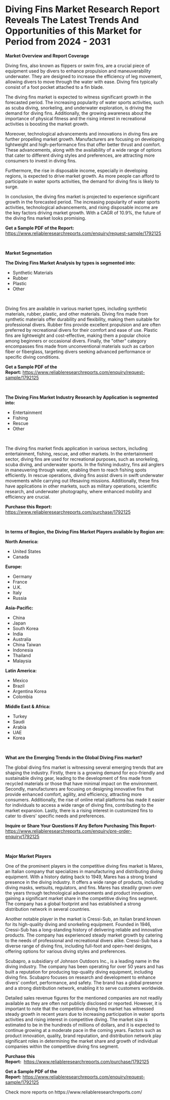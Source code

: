 <p><h1>Diving Fins Market Research Report Reveals The Latest Trends And Opportunities of this Market for Period from 2024 - 2031</h1></p><p><strong>Market Overview and Report Coverage</strong></p>
<p><p>Diving fins, also known as flippers or swim fins, are a crucial piece of equipment used by divers to enhance propulsion and maneuverability underwater. They are designed to increase the efficiency of leg movement, allowing divers to move through the water with ease. Diving fins typically consist of a foot pocket attached to a fin blade.</p><p>The diving fins market is expected to witness significant growth in the forecasted period. The increasing popularity of water sports activities, such as scuba diving, snorkeling, and underwater exploration, is driving the demand for diving fins. Additionally, the growing awareness about the importance of physical fitness and the rising interest in recreational activities is boosting the market growth.</p><p>Moreover, technological advancements and innovations in diving fins are further propelling market growth. Manufacturers are focusing on developing lightweight and high-performance fins that offer better thrust and comfort. These advancements, along with the availability of a wide range of options that cater to different diving styles and preferences, are attracting more consumers to invest in diving fins.</p><p>Furthermore, the rise in disposable income, especially in developing regions, is expected to drive market growth. As more people can afford to participate in water sports activities, the demand for diving fins is likely to surge.</p><p>In conclusion, the diving fins market is projected to experience significant growth in the forecasted period. The increasing popularity of water sports activities, technological advancements, and rising disposable income are the key factors driving market growth. With a CAGR of 10.9%, the future of the diving fins market looks promising.</p></p>
<p><strong>Get a Sample PDF of the Report:</strong> <a href="https://www.reliableresearchreports.com/enquiry/request-sample/1792125">https://www.reliableresearchreports.com/enquiry/request-sample/1792125</a></p>
<p>&nbsp;</p>
<p><strong>Market Segmentation</strong></p>
<p><strong>The Diving Fins Market Analysis by types is segmented into:</strong></p>
<p><ul><li>Synthetic Materials</li><li>Rubber</li><li>Plastic</li><li>Other</li></ul></p>
<p>&nbsp;</p>
<p><p>Diving fins are available in various market types, including synthetic materials, rubber, plastic, and other materials. Diving fins made from synthetic materials offer durability and flexibility, making them suitable for professional divers. Rubber fins provide excellent propulsion and are often preferred by recreational divers for their comfort and ease of use. Plastic fins are lightweight and cost-effective, making them a popular choice among beginners or occasional divers. Finally, the "other" category encompasses fins made from unconventional materials such as carbon fiber or fiberglass, targeting divers seeking advanced performance or specific diving conditions.</p></p>
<p><strong>Get a Sample PDF of the Report:</strong>&nbsp;<a href="https://www.reliableresearchreports.com/enquiry/request-sample/1792125">https://www.reliableresearchreports.com/enquiry/request-sample/1792125</a></p>
<p>&nbsp;</p>
<p><strong>The Diving Fins Market Industry Research by Application is segmented into:</strong></p>
<p><ul><li>Entertainment</li><li>Fishing</li><li>Rescue</li><li>Other</li></ul></p>
<p>&nbsp;</p>
<p><p>The diving fins market finds application in various sectors, including entertainment, fishing, rescue, and other markets. In the entertainment sector, diving fins are used for recreational purposes, such as snorkeling, scuba diving, and underwater sports. In the fishing industry, fins aid anglers in maneuvering through water, enabling them to reach fishing spots efficiently. In rescue operations, diving fins assist divers in swift underwater movements while carrying out lifesaving missions. Additionally, these fins have applications in other markets, such as military operations, scientific research, and underwater photography, where enhanced mobility and efficiency are crucial.</p></p>
<p><strong>Purchase this Report:</strong>&nbsp; <a href="https://www.reliableresearchreports.com/purchase/1792125">https://www.reliableresearchreports.com/purchase/1792125</a></p>
<p>&nbsp;</p>
<p><strong>In terms of Region, the Diving Fins Market Players available by Region are:</strong></p>
<p>
    <p> <strong> North America: </strong>
        <ul>
            <li>United States</li>
            <li>Canada</li>
        </ul>
        </p> 
    <p> <strong> Europe: </strong>
        <ul>
            <li>Germany</li>
            <li>France</li>
            <li>U.K.</li>
            <li>Italy</li>
            <li>Russia</li>
        </ul>
        </p> 
    <p> <strong> Asia-Pacific: </strong>
        <ul>
            <li>China</li>
            <li>Japan</li>
            <li>South Korea</li>
            <li>India</li>
            <li>Australia</li>
            <li>China Taiwan</li>
            <li>Indonesia</li>
            <li>Thailand</li>
            <li>Malaysia</li>
        </ul>
        </p> 
    <p> <strong> Latin America: </strong>
        <ul>
            <li>Mexico</li>
            <li>Brazil</li>
            <li>Argentina Korea</li>
            <li>Colombia</li>
        </ul>
        </p> 
    <p> <strong> Middle East & Africa: </strong>
        <ul>
            <li>Turkey</li>
            <li>Saudi</li>
            <li>Arabia</li>
            <li>UAE</li>
            <li>Korea</li>
        </ul>
    </p>
    </p>
<p>&nbsp;</p>
<p><strong>What are the Emerging Trends in the Global Diving Fins market?</strong></p>
<p><p>The global diving fins market is witnessing several emerging trends that are shaping the industry. Firstly, there is a growing demand for eco-friendly and sustainable diving gear, leading to the development of fins made from recycled materials or those that have minimal impact on the environment. Secondly, manufacturers are focusing on designing innovative fins that provide enhanced comfort, agility, and efficiency, attracting more consumers. Additionally, the rise of online retail platforms has made it easier for individuals to access a wide range of diving fins, contributing to the market expansion. Lastly, there is a rising interest in customized fins to cater to divers' specific needs and preferences.</p></p>
<p><strong>Inquire or Share Your Questions If Any Before Purchasing This Report</strong>- <a href="https://www.reliableresearchreports.com/enquiry/pre-order-enquiry/1792125">https://www.reliableresearchreports.com/enquiry/pre-order-enquiry/1792125</a></p>
<p>&nbsp;</p>
<p><strong>Major Market Players</strong></p>
<p><p>One of the prominent players in the competitive diving fins market is Mares, an Italian company that specializes in manufacturing and distributing diving equipment. With a history dating back to 1949, Mares has a strong brand presence in the diving industry. It offers a wide range of products, including diving masks, wetsuits, regulators, and fins. Mares has steadily grown over the years through technological advancements and product innovation, gaining a significant market share in the competitive diving fins segment. The company has a global footprint and has established a strong distribution network in several countries.</p><p>Another notable player in the market is Cressi-Sub, an Italian brand known for its high-quality diving and snorkeling equipment. Founded in 1946, Cressi-Sub has a long-standing history of delivering reliable and innovative products. The company has experienced steady market growth by catering to the needs of professional and recreational divers alike. Cressi-Sub has a diverse range of diving fins, including full-foot and open-heel designs, offering options for various diving styles and preferences.</p><p>Scubapro, a subsidiary of Johnson Outdoors Inc., is a leading name in the diving industry. The company has been operating for over 50 years and has built a reputation for producing top-quality diving equipment, including diving fins. Scubapro focuses on research and development to enhance divers' comfort, performance, and safety. The brand has a global presence and a strong distribution network, enabling it to serve customers worldwide.</p><p>Detailed sales revenue figures for the mentioned companies are not readily available as they are often not publicly disclosed or reported. However, it is important to note that the competitive diving fins market has witnessed steady growth in recent years due to increasing participation in water sports activities and rising interest in competitive diving. The market size is estimated to be in the hundreds of millions of dollars, and it is expected to continue growing at a moderate pace in the coming years. Factors such as product innovation, quality, brand reputation, and distribution network play significant roles in determining the market share and growth of individual companies within the competitive diving fins segment.</p></p>
<p><strong>Purchase this Report:</strong>&nbsp;&nbsp;<a href="https://www.reliableresearchreports.com/purchase/1792125">https://www.reliableresearchreports.com/purchase/1792125</a></p>
<p></p>
<p><strong>Get a Sample PDF of the Report:</strong>&nbsp;<a href="https://www.reliableresearchreports.com/enquiry/request-sample/1792125">https://www.reliableresearchreports.com/enquiry/request-sample/1792125</a></p>
<p>Check more reports on https://www.reliableresearchreports.com/</p>